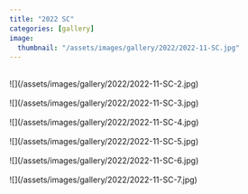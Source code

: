 ```yaml
---
title: "2022 SC"
categories: [gallery]
image:
  thumbnail: "/assets/images/gallery/2022/2022-11-SC.jpg"
---
```

<br>
![](/assets/images/gallery/2022/2022-11-SC-2.jpg)<br><br>
![](/assets/images/gallery/2022/2022-11-SC-3.jpg)<br><br>
![](/assets/images/gallery/2022/2022-11-SC-4.jpg)<br><br>
![](/assets/images/gallery/2022/2022-11-SC-5.jpg)<br><br>
![](/assets/images/gallery/2022/2022-11-SC-6.jpg)<br><br>
![](/assets/images/gallery/2022/2022-11-SC-7.jpg)<br><br>
